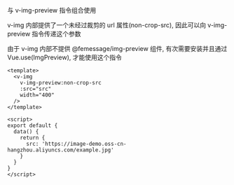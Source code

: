 与 v-img-preview 指令组合使用

v-img 内部提供了一个未经过裁剪的 url 属性(non-crop-src), 因此可以向 v-img-preview 指令传递这个参数

由于 v-img 内部不提供 @femessage/img-preview 组件, 有次需要安装并且通过 Vue.use(ImgPreview), 才能使用这个指令

```vue
<template>
  <v-img
    v-img-preview:non-crop-src
    :src="src"
    width="400"
  />
</template>

<script>
export default {
  data() {
    return {
      src: 'https://image-demo.oss-cn-hangzhou.aliyuncs.com/example.jpg'
    }
  }
}
</script>
```